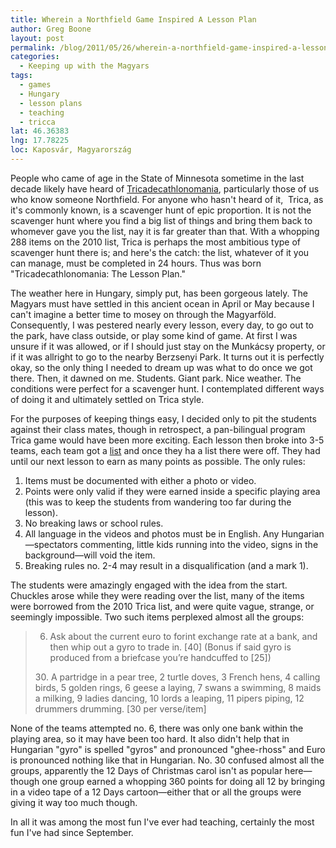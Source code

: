 ```yaml
---
title: Wherein a Northfield Game Inspired A Lesson Plan
author: Greg Boone
layout: post
permalink: /blog/2011/05/26/wherein-a-northfield-game-inspired-a-lesson-plan
categories:
  - Keeping up with the Magyars
tags:
  - games
  - Hungary
  - lesson plans
  - teaching
  - tricca
lat: 46.36383
lng: 17.78225
loc: Kaposvár, Magyarország
---
```

People who came of age in the State of Minnesota sometime in the last decade likely have heard of <a title="Tricadecathlonomania: Official Website" href="http://trica.clockworkdistractions.com" target="_blank">Tricadecathlonomania</a>, particularly those of us who know someone Northfield. For anyone who hasn't heard of it,  Trica, as it's commonly known, is a scavenger hunt of epic proportion. It is not the scavenger hunt where you find a big list of things and bring them back to whomever gave you the list, nay it is far greater than that. With a whopping 288 items on the 2010 list, Trica is perhaps the most ambitious type of scavenger hunt there is; and here's the catch: the list, whatever of it you can manage, must be completed in 24 hours. Thus was born "Tricadecathlonomania: The Lesson Plan."

The weather here in Hungary, simply put, has been gorgeous lately. The Magyars must have settled in this ancient ocean in April or May because I can't imagine a better time to mosey on through the Magyarföld. Consequently, I was pestered nearly every lesson, every day, to go out to the park, have class outside, or play some kind of game. At first I was unsure if it was allowed, or if I should just stay on the Munkácsy property, or if it was allright to go to the nearby Berzsenyi Park. It turns out it is perfectly okay, so the only thing I needed to dream up was what to do once we got there. Then, it dawned on me. Students. Giant park. Nice weather. The conditions were perfect for a scavenger hunt. I contemplated different ways of doing it and ultimately settled on Trica style.

For the purposes of keeping things easy, I decided only to pit the students against their class mates, though in retrospect, a pan-bilingual program Trica game would have been more exciting. Each lesson then broke into 3-5 teams, each team got a <a title="Trica: The lesson list" href="https://docs.google.com/document/d/1SypMFtcIqUtPEDiTptFBwAE6rMfbnK8MrR1KKpY0eFE/edit?hl=en_US" target="_blank">list</a> and once they ha a list there were off. They had until our next lesson to earn as many points as possible. The only rules:

1.  Items must be documented with either a photo or video.
2.  Points were only valid if they were earned inside a specific playing area (this was to keep the students from wandering too far during the lesson).
3.  No breaking laws or school rules.
4.  All language in the videos and photos must be in English. Any Hungarian—spectators commenting, little kids running into the video, signs in the background—will void the item.
5.  Breaking rules no. 2-4 may result in a disqualification (and a mark 1).

The students were amazingly engaged with the idea from the start. Chuckles arose while they were reading over the list, many of the items were borrowed from the 2010 Trica list, and were quite vague, strange, or seemingly impossible. Two such items perplexed almost all the groups:

> 6. Ask about the current euro to forint exchange rate at a bank, and then whip out a gyro to trade in. \[40\] (Bonus if said gyro is produced from a briefcase you’re handcuffed to [25])
>
> 30. A partridge in a pear tree, 2 turtle doves, 3 French hens, 4 calling birds, 5 golden rings, 6 geese a laying, 7 swans a swimming, 8 maids a milking, 9 ladies dancing, 10 lords a leaping, 11 pipers piping, 12 drummers drumming. [30 per verse/item]

None of the teams attempted no. 6, there was only one bank within the playing area, so it may have been too hard. It also didn't help that in Hungarian "gyro" is spelled "gyros" and pronounced "ghee-rhoss" and Euro is pronounced nothing like that in Hungarian. No. 30 confused almost all the groups, apparently the 12 Days of Christmas carol isn't as popular here—though one group earned a whopping 360 points for doing all 12 by bringing in a video tape of a 12 Days cartoon—either that or all the groups were giving it way too much though.

In all it was among the most fun I've ever had teaching, certainly the most fun I've had since September.
